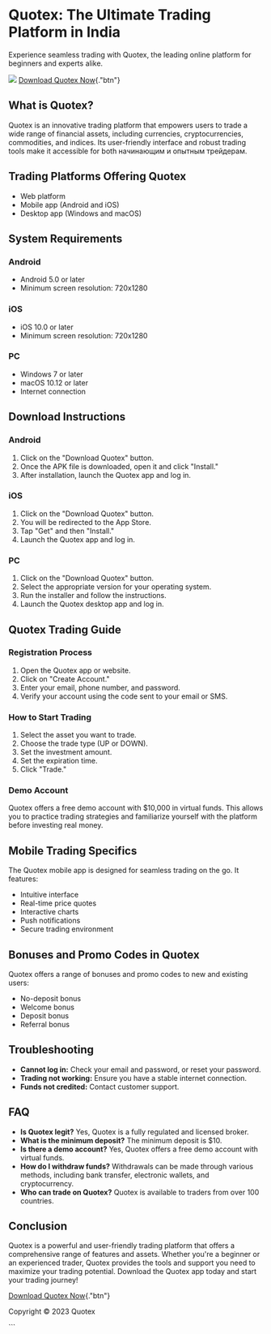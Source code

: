 

# Quotex: The Ultimate Trading Platform in India

Experience seamless trading with Quotex, the leading online platform for
beginners and experts alike.

[![](https://static.quotex.io/files/10_en/300_250.jpg)](https://traff.sbs/brokerqxlid)
[Download Quotex
Now](\%22https://traff.sbs/quotexonelink\%22){."btn"}




## What is Quotex?

Quotex is an innovative trading platform that empowers users to trade a
wide range of financial assets, including currencies, cryptocurrencies,
commodities, and indices. Its user-friendly interface and robust trading
tools make it accessible for both начинающим и опытным трейдерам.

## Trading Platforms Offering Quotex

-   Web platform
-   Mobile app (Android and iOS)
-   Desktop app (Windows and macOS)

## System Requirements

### Android

-   Android 5.0 or later
-   Minimum screen resolution: 720x1280

### iOS

-   iOS 10.0 or later
-   Minimum screen resolution: 720x1280

### PC

-   Windows 7 or later
-   macOS 10.12 or later
-   Internet connection

## Download Instructions

### Android

1.  Click on the "Download Quotex" button.
2.  Once the APK file is downloaded, open it and click "Install."
3.  After installation, launch the Quotex app and log in.

### iOS

1.  Click on the "Download Quotex" button.
2.  You will be redirected to the App Store.
3.  Tap "Get" and then "Install."
4.  Launch the Quotex app and log in.

### PC

1.  Click on the "Download Quotex" button.
2.  Select the appropriate version for your operating system.
3.  Run the installer and follow the instructions.
4.  Launch the Quotex desktop app and log in.

## Quotex Trading Guide

### Registration Process

1.  Open the Quotex app or website.
2.  Click on "Create Account."
3.  Enter your email, phone number, and password.
4.  Verify your account using the code sent to your email or SMS.

### How to Start Trading

1.  Select the asset you want to trade.
2.  Choose the trade type (UP or DOWN).
3.  Set the investment amount.
4.  Set the expiration time.
5.  Click "Trade."

### Demo Account

Quotex offers a free demo account with \$10,000 in virtual funds. This
allows you to practice trading strategies and familiarize yourself with
the platform before investing real money.

## Mobile Trading Specifics

The Quotex mobile app is designed for seamless trading on the go. It
features:

-   Intuitive interface
-   Real-time price quotes
-   Interactive charts
-   Push notifications
-   Secure trading environment

## Bonuses and Promo Codes in Quotex

Quotex offers a range of bonuses and promo codes to new and existing
users:

-   No-deposit bonus
-   Welcome bonus
-   Deposit bonus
-   Referral bonus

## Troubleshooting

-   **Cannot log in:** Check your email and password, or reset your
    password.
-   **Trading not working:** Ensure you have a stable internet
    connection.
-   **Funds not credited:** Contact customer support.

## FAQ

-   **Is Quotex legit?** Yes, Quotex is a fully regulated and licensed
    broker.
-   **What is the minimum deposit?** The minimum deposit is \$10.
-   **Is there a demo account?** Yes, Quotex offers a free demo account
    with virtual funds.
-   **How do I withdraw funds?** Withdrawals can be made through various
    methods, including bank transfer, electronic wallets, and
    cryptocurrency.
-   **Who can trade on Quotex?** Quotex is available to traders from
    over 100 countries.

## Conclusion

Quotex is a powerful and user-friendly trading platform that offers a
comprehensive range of features and assets. Whether you\'re a beginner
or an experienced trader, Quotex provides the tools and support you need
to maximize your trading potential. Download the Quotex app today and
start your trading journey!

[Download Quotex
Now](\%22https://traff.sbs/quotexonelink\%22){."btn"}

Copyright © 2023 Quotex

\`\`\`

